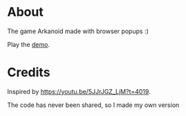 # About

The game Arkanoid made with browser popups :)

Play the [demo](https://peterattardi.github.io/Arkanoid/).

# Credits

Inspired by https://youtu.be/5JJrJGZ_LjM?t=4019.

The code has never been shared, so I made my own version
